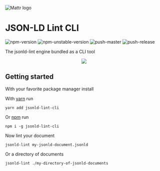 ![Mattr logo](../../docs/assets/mattr-black.svg)

# JSON-LD Lint CLI

![npm-version](https://badgen.net/npm/v/jsonld-lint-cli)
![npm-unstable-version](https://badgen.net/npm/v/jsonld-lint-cli)
![push-master](https://github.com/mattrglobal/jsonld-lint/workflows/push-master/badge.svg)
![push-release](https://github.com/mattrglobal/jsonld-lint/workflows/push-release/badge.svg)

The jsonld-lint engine bundled as a CLI tool

<p align="center"><img src="./assets/cli.gif?raw=true"/></p>

## Getting started

With your favorite package manager install

With [yarn](https://yarnpkg.com/) run

```
yarn add jsonld-lint-cli
```

Or [npm](https://www.npmjs.com/) run

```
npm i -g jsonld-lint-cli
```

Now lint your document

```
jsonld-lint my-jsonld-document.jsonld
```

Or a directory of documents

```
jsonld-lint ./my-directory-of-jsonld-documents
```
